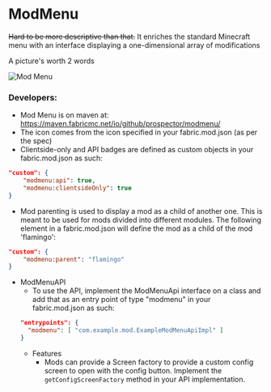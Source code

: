 # ModMenu
~~Hard to be more descriptive than that.~~ It enriches the standard Minecraft menu with an interface displaying a one-dimensional array of modifications



A picture's worth 2 words

![](https://gitlab.com/ENDERZOMBI102/modmenu-legacy/-/raw/1.12.2/images/mods_menu_screenshot.png?inline=false "Mod Menu")

### Developers:
- Mod Menu is on maven at: https://maven.fabricmc.net/io/github/prospector/modmenu/
- The icon comes from the icon specified in your fabric.mod.json (as per the spec)
- Clientside-only and API badges are defined as custom objects in your fabric.mod.json as such:
```json
"custom": {
    "modmenu:api": true,
    "modmenu:clientsideOnly": true
}
```
- Mod parenting is used to display a mod as a child of another one. This is meant to be used for mods divided into different modules. The following element in a fabric.mod.json will define the mod as a child of the mod 'flamingo':
```json
"custom": {
    "modmenu:parent": "flamingo"
}
```
- ModMenuAPI
    - To use the API, implement the ModMenuApi interface on a class and add that as an entry point of type "modmenu" in your fabric.mod.json as such:
  ```json
  "entrypoints": {
	"modmenu": [ "com.example.mod.ExampleModMenuApiImpl" ]
  }
  ```
    - Features
        - Mods can provide a Screen factory to provide a custom config screen to open with the config button. Implement the `getConfigScreenFactory` method in your API implementation.
